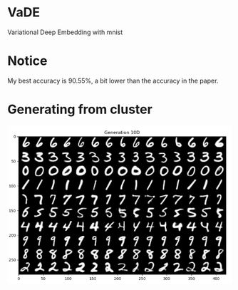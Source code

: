 # VaDE
Variational Deep Embedding with mnist

**Notice**
==========
My best accuracy is 90.55%, a bit lower than the accuracy in the paper.

**Generating from cluster**
==========
![generation](https://raw.githubusercontent.com/DylanChenn/VaDE/master/Output/Acc_init74.20_Acc90.47%25/Generatioin_Epoch300.png)